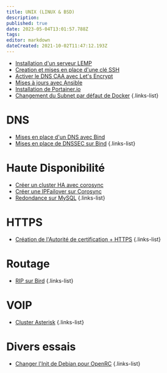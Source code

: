 ```yaml
---
title: UNIX (LINUX & BSD)
description: 
published: true
date: 2023-05-04T13:01:57.788Z
tags: 
editor: markdown
dateCreated: 2021-10-02T11:47:12.193Z
---
```


- [Installation d'un serveur LEMP](/UNIX/LEMP)
- [Creation et mises en place d'une clé SSH](/UNIX/Cle-SSH)
- [Activer le DNS CAA avec Let's Encrypt](/UNIX/DNS-CAA-Lets-Encrypt)
- [Mises à jours avec Ansible](/UNIX/mises-a-jours-avec-ansible)
- [Installation de Portainer.io](/UNIX/installation-portainerio)
- [Changement du Subnet par défaut de Docker](/UNIX/Changer-le-Subnet-Docker)
{.links-list}

# DNS
- [Mises en place d'un DNS avec Bind](/UNIX/DNS-BIND)
- [Mises en place de DNSSEC sur Bind](/UNIX/DNS-BIND-DNSSEC)
{.links-list}

# Haute Disponibilité
- [Créer un cluster HA avec corosync](/UNIX/Cluster-HA-Corosync)
- [Créer une IPFailover sur Corosync](/UNIX/IPFailover-Corosync)
- [Redondance sur MySQL](/UNIX/HA-MySQL)
{.links-list}

# HTTPS
- [Création de l'Autorité de certification + HTTPS](/UNIX/HTTPS)
{.links-list}

# Routage
- [RIP sur Bird](/UNIX/RIP-Bird)
{.links-list}

# VOIP
- [Cluster Asterisk](/UNIX/Cluster-Asterisk)
{.links-list}

# Divers essais
- [Changer l'Init de Debian pour OpenRC](/UNIX/Debian-OpenRC)
{.links-list}